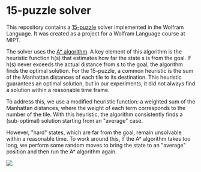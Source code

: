 # 15-puzzle solver
This repository contains a [15-puzzle](https://en.wikipedia.org/wiki/15_Puzzle) solver implemented in the Wolfram Language. It was created as a project for a Wolfram Language course at MIPT.

The solver uses the [A* algorithm](https://en.wikipedia.org/wiki/A*_search_algorithm). A key element of this algorithm is the heuristic function h(s) that estimates how far the state s is from the goal. If h(s) never exceeds the actual distance from s to the goal, the algorithm finds the optimal solution. For the 15-puzzle, a common heuristic is the sum of the Manhattan distances of each tile to its destination. This heuristic guarantees an optimal solution, but in our experiments, it did not always find a solution within a reasonable time frame.

To address this, we use a modified heuristic function: a weighted sum of the Manhattan distances, where the weight of each term corresponds to the number of the tile. With this heuristic, the algorithm consistently finds a (sub-optimal) solution starting from an "average" case.

However, "hard" states, which are far from the goal, remain unsolvable within a reasonable time. To work around this, if the A* algorithm takes too long, we perform some random moves to bring the state to an "average" position and then run the A* algorithm again.

![](https://github.com/vasnesterov/fifteen_puzzle_solver/blob/main/example.gif)
